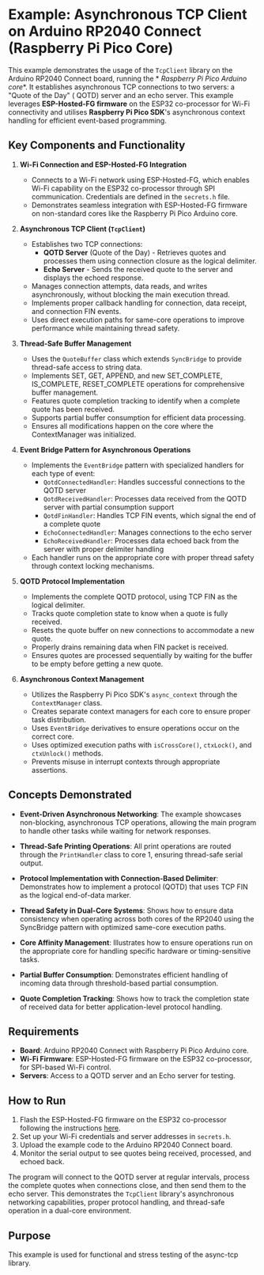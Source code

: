 Example: Asynchronous TCP Client on Arduino RP2040 Connect (Raspberry Pi Pico Core)
===================================================================================

This example demonstrates the usage of the `TcpClient` library on the Arduino RP2040 Connect board, running the *
*Raspberry Pi Pico Arduino core**. It establishes asynchronous TCP connections to two servers: a "Quote of the Day" (
QOTD) server and an echo server. This example leverages **ESP-Hosted-FG firmware** on the ESP32 co-processor for Wi-Fi
connectivity and utilises **Raspberry Pi Pico SDK**'s asynchronous context handling for efficient event-based
programming.

Key Components and Functionality
--------------------------------

1. **Wi-Fi Connection and ESP-Hosted-FG Integration**

    * Connects to a Wi-Fi network using ESP-Hosted-FG, which enables Wi-Fi capability on the ESP32 co-processor through
      SPI communication. Credentials are defined in the `secrets.h` file.
    * Demonstrates seamless integration with ESP-Hosted-FG firmware on non-standard cores like the Raspberry Pi Pico
      Arduino core.

2. **Asynchronous TCP Client (`TcpClient`)**

    * Establishes two TCP connections:
        * **QOTD Server** (Quote of the Day) - Retrieves quotes and processes them using connection closure as the
          logical delimiter.
        * **Echo Server** - Sends the received quote to the server and displays the echoed response.
    * Manages connection attempts, data reads, and writes asynchronously, without blocking the main execution thread.
    * Implements proper callback handling for connection, data receipt, and connection FIN events.
    * Uses direct execution paths for same-core operations to improve performance while maintaining thread safety.

3. **Thread-Safe Buffer Management**

    * Uses the `QuoteBuffer` class which extends `SyncBridge` to provide thread-safe access to string data.
    * Implements SET, GET, APPEND, and new SET_COMPLETE, IS_COMPLETE, RESET_COMPLETE operations for comprehensive buffer management.
    * Features quote completion tracking to identify when a complete quote has been received.
    * Supports partial buffer consumption for efficient data processing.
    * Ensures all modifications happen on the core where the ContextManager was initialized.

4. **Event Bridge Pattern for Asynchronous Operations**

    * Implements the `EventBridge` pattern with specialized handlers for each type of event:
        * `QotdConnectedHandler`: Handles successful connections to the QOTD server
        * `QotdReceivedHandler`: Processes data received from the QOTD server with partial consumption support
        * `QotdFinHandler`: Handles TCP FIN events, which signal the end of a complete quote
        * `EchoConnectedHandler`: Manages connections to the echo server
        * `EchoReceivedHandler`: Processes data echoed back from the server with proper delimiter handling
    * Each handler runs on the appropriate core with proper thread safety through context locking mechanisms.

5. **QOTD Protocol Implementation**

    * Implements the complete QOTD protocol, using TCP FIN as the logical delimiter.
    * Tracks quote completion state to know when a quote is fully received.
    * Resets the quote buffer on new connections to accommodate a new quote.
    * Properly drains remaining data when FIN packet is received.
    * Ensures quotes are processed sequentially by waiting for the buffer to be empty before getting a new quote.

6. **Asynchronous Context Management**

    * Utilizes the Raspberry Pi Pico SDK's `async_context` through the `ContextManager` class.
    * Creates separate context managers for each core to ensure proper task distribution.
    * Uses `EventBridge` derivatives to ensure operations occur on the correct core.
    * Uses optimized execution paths with `isCrossCore()`, `ctxLock()`, and `ctxUnlock()` methods.
    * Prevents misuse in interrupt contexts through appropriate assertions.

Concepts Demonstrated
---------------------

* **Event-Driven Asynchronous Networking**: The example showcases non-blocking, asynchronous TCP operations, allowing
  the main program to handle other tasks while waiting for network responses.

* **Thread-Safe Printing Operations**: All print operations are routed through the `PrintHandler` class to core 1,
  ensuring thread-safe serial output.

* **Protocol Implementation with Connection-Based Delimiter**: Demonstrates how to implement a protocol (QOTD) that uses
  TCP FIN as the logical end-of-data marker.

* **Thread Safety in Dual-Core Systems**: Shows how to ensure data consistency when operating across both cores of the
  RP2040 using the SyncBridge pattern with optimized same-core execution paths.

* **Core Affinity Management**: Illustrates how to ensure operations run on the appropriate core for handling specific
  hardware or timing-sensitive tasks.

* **Partial Buffer Consumption**: Demonstrates efficient handling of incoming data through threshold-based partial consumption.

* **Quote Completion Tracking**: Shows how to track the completion state of received data for better application-level protocol handling.

Requirements
------------

* **Board**: Arduino RP2040 Connect with Raspberry Pi Pico Arduino core.
* **Wi-Fi Firmware**: ESP-Hosted-FG firmware on the ESP32 co-processor, for SPI-based Wi-Fi control.
* **Servers**: Access to a QOTD server and an Echo server for testing.

How to Run
----------

1. Flash the ESP-Hosted-FG firmware on the ESP32 co-processor following the
   instructions [here](https://github.com/Networking-for-Arduino/ESPHost).
2. Set up your Wi-Fi credentials and server addresses in `secrets.h`.
3. Upload the example code to the Arduino RP2040 Connect board.
4. Monitor the serial output to see quotes being received, processed, and echoed back.

The program will connect to the QOTD server at regular intervals, process the complete quotes when connections close,
and then send them to the echo server. This demonstrates the `TcpClient` library's asynchronous networking
capabilities, proper protocol handling, and thread-safe operation in a dual-core environment.

Purpose
-------
This example is used for functional and stress testing of the async-tcp library.
